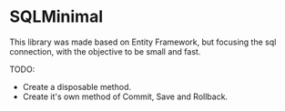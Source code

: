 # SQLMinimal

This library was made based on Entity Framework, but focusing the sql connection, with the objective to be small and fast.

TODO: 
  * Create a disposable method.
  * Create it's own method of Commit, Save and Rollback.
